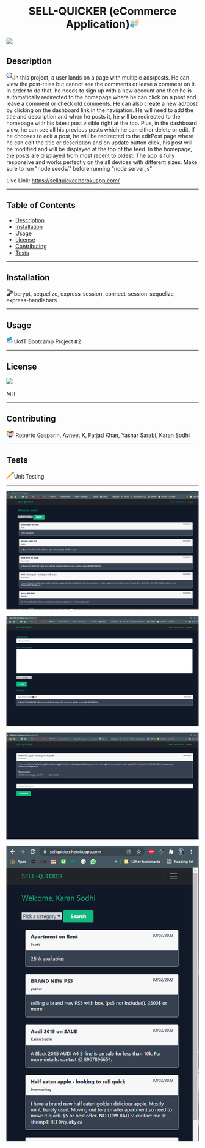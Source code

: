 <h1 align='center'>SELL-QUICKER (eCommerce Application)<span><img src="icons/project.png" height="25" width="25"/></span></h1>
    <img src="https://img.shields.io/badge/License-MIT-yellow.svg"/>
    <h2 id="description">Description</h2>
    <p><img src="icons/search.png" height="18" width="20"/>In this project, a user lands on a page with multiple ads/posts. He can view the post-titles but cannot see the comments or leave a comment on it. In order to do that, he needs to sign up with a new account and then he is automatically redirected to the homepage where he can click on a post and leave a comment or check old comments. He can also create a new ad/post by clicking on the dashboard link in the navigation. He will need to add the title and description and when he posts it, he will be redirected to the homepage with his latest post visible right at the top. Plus, in the dashboard view, he can see all his previous posts which he can either delete or edit. If he chooses to edit a post, he will be redirected to the editPost page where he can edit the title or description and on update button click, his post will be modified and will be displayed at the top of the feed. In the homepage, the posts are displayed from most recent to oldest. The app is fully responsive and works perfectly on the all devices with different sizes. Make sure to run "node seeds/" before running "node server.js" </p>
    Live Link: <a href = "https://sellquicker.herokuapp.com/">https://sellquicker.herokuapp.com/</a>
    <hr>
    <h2>Table of Contents</h2>
    <ul>
        <li><a href="#description">Description</a></li>
        <li><a href="#install">Installation</a></li>
        <li><a href="#usage">Usage</a></li>
        <li><a href="#license">License</a></li>
        <li><a href="#contri">Contributing</a></li>
        <li><a href="#test">Tests</a></li>
    </ul>
    <hr>
    <h2 id="install">Installation</h2>
    <p><img src="icons/wheel.png" height="18" width="20"/>bcrypt, sequelize, express-session, connect-session-sequelize, express-handlebars</p>
    <hr>
    <h2 id="usage">Usage</h2>
    <p><img src="icons/laptop.png" height="18" width="20"/>UofT Bootcamp Project #2</p>
    <hr>
    <h2 id="license">License</h2>
    <img src="https://img.shields.io/badge/License-MIT-yellow.svg"/>
    <p>MIT</p>
    <hr>
    <h2 id="contri">Contributing</h2>
    <p><img src="icons/people.png" height="18" width="20"/> Roberto Gasparin, Avneet K, Farjad Khan, Yashar Sarabi, Karan Sodhi</p>
    <hr>
    <h2 id="test">Tests</h2>
    <p><img src="icons/pencil.png" height="18" width="20"/>Unit Testing</p>
    <hr>

![](icons/homepage.PNG)

![](icons/dashboard.PNG)

![](icons/specificPost.PNG)

![](icons/mobile.PNG)
